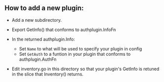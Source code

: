 ## How to add a new plugin:

* Add a new subdirectory.

* Export GetInfo() that conforms to authplugin.InfoFn

* In the returned authplugin.Info:

  * Set `Name` to what will be used to specify your plugin in config
  * Set `GetAuth` to a funtion in your plugin that conforms to authplugin.AuthFn

* Edit inventory.go in this directory so that your plugin's GetInfo is
  retuned in the slice that Inventory() returns.
